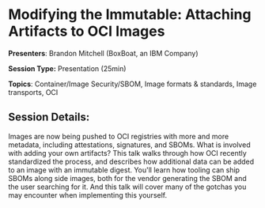 # Modifying the Immutable: Attaching Artifacts to OCI Images 

**Presenters**: Brandon Mitchell (BoxBoat, an IBM Company)

**Session Type:** Presentation (25min)

**Topics**: Container/Image Security/SBOM, Image formats & standards, Image transports, OCI

## Session Details:

Images are now being pushed to OCI registries with more and more metadata, including attestations, signatures, and SBOMs. What is involved with adding your own artifacts? This talk walks through how OCI recently standardized the process, and describes how additional data can be added to an image with an immutable digest. You'll learn how tooling can ship SBOMs along side images, both for the vendor generating the SBOM and the user searching for it. And this talk will cover many of the gotchas you may encounter when implementing this yourself.
